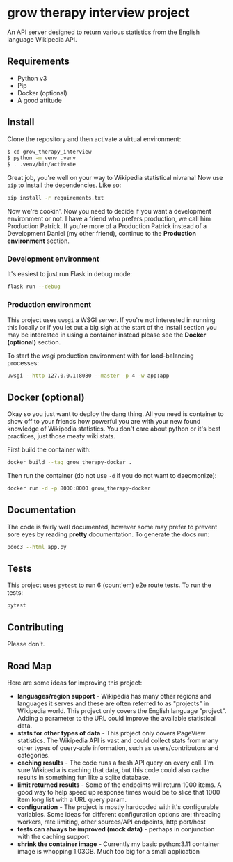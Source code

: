 # grow therapy interview project

An API server designed to return various statistics from the English language Wikipedia API.

## Requirements

* Python v3
* Pip
* Docker (optional)
* A good attitude

## Install

Clone the repository and then activate a virtual environment:

```sh
$ cd grow_therapy_interview
$ python -m venv .venv
$ . .venv/bin/activate
```

Great job, you're well on your way to Wikipedia statistical nivrana! Now use `pip` to install the dependencies. Like so:

```sh
pip install -r requirements.txt
```

Now we're cookin'. Now you need to decide if you want a development environment or not. I have a friend who prefers production, we call him Production Patrick. If you're more of a Production Patrick instead of a Development Daniel (my other friend), continue to the __Production environment__ section.

### Development environment

It's easiest to just run Flask in debug mode:

```sh
flask run --debug
```

### Production environment

This project uses `uwsgi` a WSGI server. If you're not interested in running this locally or if you let out a big sigh at the start of the install section you may be interested in using a container instead please see the __Docker (optional)__ section.

To start the wsgi production environment with for load-balancing processes:

```sh
uwsgi --http 127.0.0.1:8080 --master -p 4 -w app:app
```

## Docker (optional)

Okay so you just want to deploy the dang thing. All you need is container to show off to your friends how powerful you are with your new found knowledge of Wikipedia statistics. You don't care about python or it's best practices, just those meaty wiki stats.

First build the container with:

```sh
docker build --tag grow_therapy-docker .
```

Then run the container (do not use `-d` if you do not want to daeomonize):

```sh
docker run -d -p 8000:8000 grow_therapy-docker
```

## Documentation

The code is fairly well documented, however some may prefer to prevent sore eyes by reading __pretty__ documentation. To generate the docs run:

```sh
pdoc3 --html app.py
```

## Tests

This project uses `pytest` to run 6 (count'em) e2e route tests. To run the tests:

```sh
pytest 
```

## Contributing

Please don't.

## Road Map

Here are some ideas for improving this project:

* __languages/region support__ - Wikipedia has many other regions and languages it serves and these are often referred to as "projects" in Wikipedia world. This project only covers the English language "project". Adding a parameter to the URL could improve the available statistical data.
* __stats for other types of data__ - This project only covers PageView statistics. The Wikipedia API is vast and could collect stats from many other types of query-able information, such as users/contributors and categories.
* __caching results__ - The code runs a fresh API query on every call. I'm sure Wikipedia is caching that data, but this code could also cache results in something fun like a sqlite database.
* __limit returned results__ - Some of the endpoints will return 1000 items. A good way to help speed up response times would be to slice that 1000 item long list with a URL query param.
* __configuration__ - The project is mostly hardcoded with it's configurable variables. Some ideas for different configuration options are: threading workers, rate limiting, other sources/API endpoints, http port/host
* __tests can always be improved (mock data)__ - perhaps in conjunction with the caching support
* __shrink the container image__ - Currently my basic python:3.11 container image is whopping 1.03GB. Much too big for a small application
